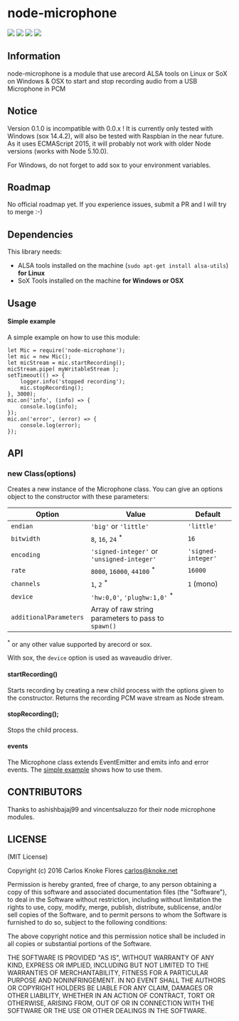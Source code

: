 # node-microphone

![](http://img.shields.io/badge/stability-stable-orange.svg?style=flat)
![](http://img.shields.io/npm/v/node-microphone.svg?style=flat)
![](http://img.shields.io/npm/dm/node-microphone.svg?style=flat)
![](http://img.shields.io/npm/l/node-microphone.svg?style=flat)

## Information

node-microphone is a module that use arecord ALSA tools on Linux or SoX on Windows & OSX to start and stop recording audio from a USB Microphone in PCM</td>

## Notice

Version 0.1.0 is incompatible with 0.0.x ! 
It is currently only tested with Windows (sox 14.4.2), will also be tested with Raspbian in the near future.
As it uses ECMAScript 2015, it will probably not work with older Node versions (works with Node 5.10.0).

For Windows, do not forget to add sox to your environment variables.

## Roadmap

No official roadmap yet. If you experience issues, submit a PR and I will try to merge :-) 

## Dependencies

This library needs:

* ALSA tools installed on the machine (`sudo apt-get install alsa-utils`) **for Linux**
* SoX Tools installed on the machine **for Windows or OSX**

## Usage

#### Simple example

A simple example on how to use this module:

    let Mic = require('node-microphone');
	let mic = new Mic();
	let micStream = mic.startRecording();
	micStream.pipe( myWritableStream );
	setTimeout(() => {
        logger.info('stopped recording');
        mic.stopRecording();
    }, 3000);
	mic.on('info', (info) => {
		console.log(info);
	});
	mic.on('error', (error) => {
		console.log(error);
	});
    

## API

### new Class(options)

Creates a new instance of the Microphone class. You can give an options object to the constructor with these parameters:

| Option | Value | Default |
|--------|-------|---------|
| `endian` | `'big'` or `'little'` | `'little'` |
| `bitwidth` | `8`, `16`, `24` <sup>*</sup> | `16` |
| `encoding` | `'signed-integer'` or `'unsigned-integer'` | `'signed-integer'` |
| `rate` |  `8000`, `16000`, `44100` <sup>*</sup> | `16000` |
| `channels` | `1`, `2` <sup>*</sup> | `1` (mono) |
| `device` | `'hw:0,0'`, `'plughw:1,0'` <sup>*</sup> | |
| `additionalParameters` | Array of raw string parameters to pass to `spawn()` | |

<sup>*</sup> or any other value supported by arecord or sox.

With sox, the `device` option is used as waveaudio driver.

#### startRecording()

Starts recording by creating a new child process with the options given to the constructor.
Returns the recording PCM wave stream as Node stream.

#### stopRecording();

Stops the child process.

#### events

The Microphone class extends EventEmitter and emits info and error events.
The [simple example](#simple-example) shows how to use them.

## CONTRIBUTORS
Thanks to ashishbajaj99 and vincentsaluzzo for their node microphone modules.

## LICENSE

(MIT License)

Copyright (c) 2016 Carlos Knoke Flores <carlos@knoke.net>

Permission is hereby granted, free of charge, to any person obtaining
a copy of this software and associated documentation files (the
"Software"), to deal in the Software without restriction, including
without limitation the rights to use, copy, modify, merge, publish,
distribute, sublicense, and/or sell copies of the Software, and to
permit persons to whom the Software is furnished to do so, subject to
the following conditions:

The above copyright notice and this permission notice shall be
included in all copies or substantial portions of the Software.

THE SOFTWARE IS PROVIDED "AS IS", WITHOUT WARRANTY OF ANY KIND,
EXPRESS OR IMPLIED, INCLUDING BUT NOT LIMITED TO THE WARRANTIES OF
MERCHANTABILITY, FITNESS FOR A PARTICULAR PURPOSE AND
NONINFRINGEMENT. IN NO EVENT SHALL THE AUTHORS OR COPYRIGHT HOLDERS BE
LIABLE FOR ANY CLAIM, DAMAGES OR OTHER LIABILITY, WHETHER IN AN ACTION
OF CONTRACT, TORT OR OTHERWISE, ARISING FROM, OUT OF OR IN CONNECTION
WITH THE SOFTWARE OR THE USE OR OTHER DEALINGS IN THE SOFTWARE.
